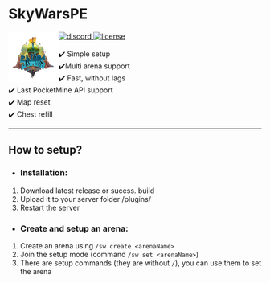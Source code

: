 # SkyWarsPE

<img src="https://github.com/PlexOfDevs/SkyWarsPE/blob/master/Poggit-icon.png" width="100" height="100" align="left"></img>

<div align="left">
	<a href="https://discord.gg/vGBxa8n">
        <img src="https://img.shields.io/badge/chat-on%20discord-7289da.svg" alt="discord">
    </a>
    <a href="https://github.com/PlexOfDevs/SkyWarsPE/blob/master/LICENSE">
        <img src="https://img.shields.io/badge/license-Apache%20License%202.0-yellowgreen.svg" alt="license">
    </a>
    <br><br>
    ✔️ Simple setup
    <br>
    ✔️Multi arena support
    <br>
    ✔️ Fast, without lags
    <br>
    ✔️ Last PocketMine API support
    <br>
    ✔️ Map reset
    <br>
    ✔️ Chest refill
    <br>
    
</div>

---
<h2>How to setup?</h2>
</div>

 - <h3>Installation:</h3>
 1. Download latest release or sucess. build
 2. Upload it to your server folder /plugins/
 3. Restart the server

-  <h3>Create and setup an arena:</h3>
1. Create an arena using `/sw create <arenaName>`
2. Join the setup mode (command `/sw set <arenaName>`)
3. There are setup commands (they are without `/`), you can use them to set the arena
